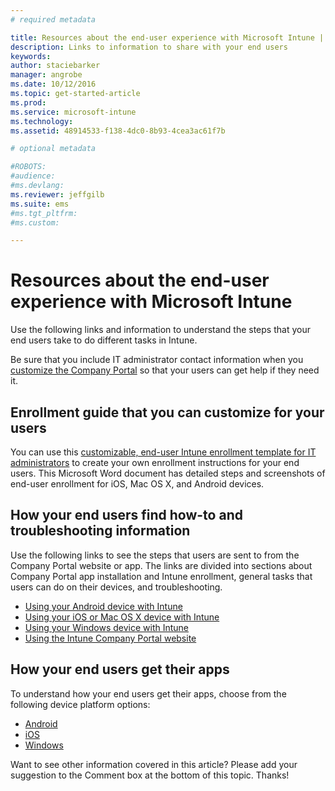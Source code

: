 ```yaml
---
# required metadata

title: Resources about the end-user experience with Microsoft Intune | Microsoft Intune
description: Links to information to share with your end users
keywords:
author: staciebarker
manager: angrobe
ms.date: 10/12/2016
ms.topic: get-started-article
ms.prod:
ms.service: microsoft-intune
ms.technology:
ms.assetid: 48914533-f138-4dc0-8b93-4cea3ac61f7b

# optional metadata

#ROBOTS:
#audience:
#ms.devlang:
ms.reviewer: jeffgilb
ms.suite: ems
#ms.tgt_pltfrm:
#ms.custom:

---
```


# Resources about the end-user experience with Microsoft Intune

Use the following links and information to understand the steps that your end users take to do different tasks in Intune.

Be sure that you include IT administrator contact information when you [customize the Company Portal](/Intune/get-started/start-with-a-paid-subscription-to-microsoft-intune-step-7) so that your users can get help if they need it.

## Enrollment guide that you can customize for your users

You can use this [customizable, end-user Intune enrollment template for IT administrators](https://gallery.technet.microsoft.com/End-user-Intune-enrollment-55dfd64a) to create your own enrollment instructions for your end users. This Microsoft Word document has detailed steps and screenshots of end-user enrollment for iOS, Mac OS X, and Android devices.

## How your end users find how-to and troubleshooting information

Use the following links to see the steps that users are sent to from the Company Portal website or app. The links are divided into sections about Company Portal app installation and Intune enrollment, general tasks that users can do on their devices, and troubleshooting.

- [Using your Android device with Intune](/Intune/EndUser/using-your-android-device-with-intune)
- [Using your iOS or Mac OS X device with Intune](/Intune/EndUser/using-your-ios-or-mac-os-x-device-with-intune)
- [Using your Windows device with Intune](/Intune/EndUser/using-your-windows-device-with-intune)
- [Using the Intune Company Portal website](/Intune/EndUser/using-the-intune-company-portal-website)


## How your end users get their apps

To understand how your end users get their apps, choose from the following device platform options:

- [Android](how-your-android-users-get-their-apps.md)
- [iOS](how-your-ios-users-get-their-apps.md)
- [Windows](how-your-windows-users-get-their-apps.md)



Want to see other information covered in this article? Please add your suggestion to the Comment box at the bottom of this topic. Thanks!
